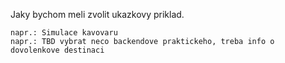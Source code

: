 Jaky bychom meli zvolit ukazkovy priklad.

    napr.: Simulace kavovaru
    napr.: TBD vybrat neco backendove praktickeho, treba info o dovolenkove destinaci 